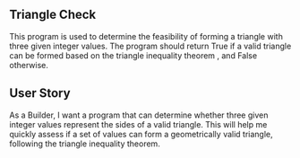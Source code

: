 ## Triangle Check

This program is used to determine the feasibility of forming a triangle with three given integer values. The program should return True if a valid triangle can be formed based on the triangle inequality theorem , and False otherwise.

## User Story

As a Builder, I want a program that can determine whether three given integer values represent the sides of a valid triangle. This will help me quickly assess if a set of values can form a geometrically valid triangle, following the triangle inequality theorem.
